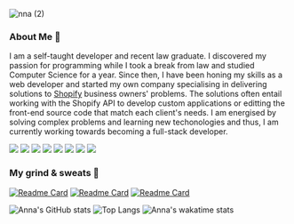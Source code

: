 
![nna (2)](https://user-images.githubusercontent.com/97704332/161563253-670d1378-bb7b-4de0-b84e-37de74381d68.png)

### About Me 👋

I am a self-taught developer and recent law graduate. I discovered my passion for programming while I took a break from law and studied Computer Science for a year. Since then, I have been honing my skills as a web developer and started my own company specialising in delivering solutions to [Shopify](https://www.shopify.co.uk/) business owners' problems. The solutions often entail working with the Shopify API to develop custom applications or editting the front-end source code that match each client's needs. I am energised by solving complex problems and learning new techonologies and thus, I am currently working towards becoming a full-stack developer.

![](https://img.shields.io/static/v1?message=mongodb&logo=mongodb&labelColor=D0684F&color=47A24B&logoColor=white&label=%20&style=for-the-badge)
![](https://img.shields.io/static/v1?message=express&logo=express&labelColor=D0684F&color=000000&logoColor=white&label=%20&style=for-the-badge)
![](https://img.shields.io/static/v1?message=React&logo=react&labelColor=D0684F&color=61DAFB&logoColor=white&label=%20&style=for-the-badge)
![](https://img.shields.io/static/v1?message=node.js&logo=node.js&labelColor=D0684F&color=339933&logoColor=white&label=%20&style=for-the-badge)
![](https://img.shields.io/static/v1?message=liquid&logo=shopify&labelColor=D0684F&color=7AB55C&logoColor=white&label=%20&style=for-the-badge)
![](https://img.shields.io/static/v1?message=Javascript&logo=javascript&labelColor=D0684F&color=F7DF1E&logoColor=white&label=%20&style=for-the-badge)
![](https://img.shields.io/static/v1?message=css3&logo=css3&labelColor=D0684F&color=1182c3&logoColor=white&label=%20&style=for-the-badge)
![](https://img.shields.io/static/v1?message=html5&logo=html5&labelColor=D0684F&color=E44F26&logoColor=white&label=%20&style=for-the-badge)

### My grind & sweats 💪

[![Readme Card](https://github-readme-stats.vercel.app/api/pin/?username=annadevelops&repo=github-finder&bg_color=D0684F&text_color=ffffff&title_color=ffffff&icon_color=ffffff)](https://github.com/annadevelops/github-finder)
[![Readme Card](https://github-readme-stats.vercel.app/api/pin/?username=annadevelops&repo=todo&bg_color=D0684F&text_color=ffffff&title_color=ffffff&icon_color=ffffff)](https://github.com/annadevelops/todo)
[![Readme Card](https://github-readme-stats.vercel.app/api/pin/?username=annadevelops&repo=feedback-app&bg_color=D0684F&text_color=ffffff&title_color=ffffff&icon_color=ffffff)](https://github.com/annadevelops/feedback-app) 


![Anna's GitHub stats](https://github-readme-stats.vercel.app/api?username=annadevelops&show_icons=true&title_color=D0684F&hide_title=true&icon_color=D0684F&count_private=true) 
![Top Langs](https://github-readme-stats.vercel.app/api/top-langs/?username=annadevelops&title_color=D0684F)
![Anna's wakatime stats](https://github-readme-stats.vercel.app/api/wakatime?username=annadevelops&title_color=D0684F&text_color=D0684F)

<!--
**annadevelops/annadevelops** is a ✨ _special_ ✨ repository because its `README.md` (this file) appears on your GitHub profile.

Here are some ideas to get you started:

- 🔭 I’m currently working on ...
- 🌱 I’m currently learning ...
- 👯 I’m looking to collaborate on ...
- 🤔 I’m looking for help with ...
- 💬 Ask me about ...
- 📫 How to reach me: ...
- 😄 Pronouns: ...
- ⚡ Fun fact: ...
-->
